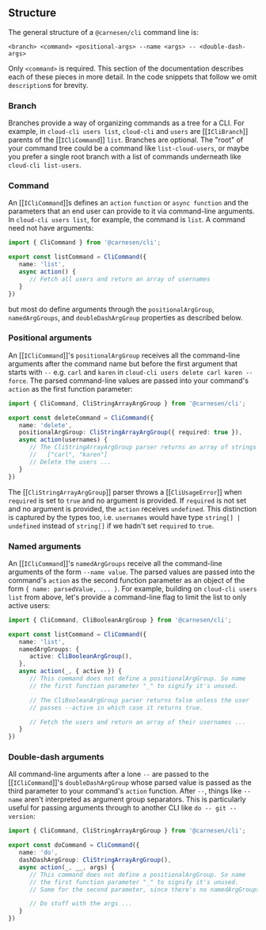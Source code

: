 ## Structure
The general structure of a `@carnesen/cli` command line is:
```
<branch> <command> <positional-args> --name <args> -- <double-dash-args>
```
Only `<command>` is required. This section of the documentation describes each of these pieces in more detail. In the code snippets that follow we omit `description`s for brevity.

### Branch
Branches provide a way of organizing commands as a tree for a CLI. For example, in `cloud-cli users list`, `cloud-cli` and `users` are [[`ICliBranch`]] parents of the [[`ICliCommand`]] `list`. Branches are optional. The "root" of your command tree could be a command like `list-cloud-users`, or maybe you prefer a single root branch with a list of commands underneath like `cloud-cli list-users`.

### Command
An [[`ICliCommand`]]s defines an `action` `function` or `async function` and the parameters that an end user can provide to it via command-line arguments. In `cloud-cli users list`, for example, the command is `list`. A command need not have arguments:
```typescript
import { CliCommand } from '@carnesen/cli';

export const listCommand = CliCommand({
   name: 'list',
   async action() {
      // Fetch all users and return an array of usernames
   }
})
```
but most do define arguments through the `positionalArgGroup`, `namedArgGroups`, and `doubleDashArgGroup` properties as described below.

### Positional arguments
An [[`ICliCommand`]]'s `positionalArgGroup` receives all the command-line arguments after the command name but before the first argument that starts with `--` e.g. `carl` and `karen` in `cloud-cli users delete carl karen --force`. The parsed command-line values are passed into your command's `action` as the first function parameter:
```typescript
import { CliCommand, CliStringArrayArgGroup } from '@carnesen/cli';

export const deleteCommand = CliCommand({
   name: 'delete',
   positionalArgGroup: CliStringArrayArgGroup({ required: true }),
   async action(usernames) {
      // The CliStringArrayArgGroup parser returns an array of strings e.g.
      //   ["carl", "karen"]
      // Delete the users ...
   }
})
```
The [[`CliStringArrayArgGroup`]] parser throws a [[`CliUsageError`]] when `required` is set to `true` and no argument is provided. If `required` is not set and no argument is provided, the `action` receives `undefined`. This distinction is captured by the types too, i.e. `usernames` would have type `string[] | undefined` instead of `string[]` if we hadn't set `required` to `true`.

### Named arguments
An [[`ICliCommand`]]'s `namedArgGroups` receive all the command-line arguments of the form `--name value`. The parsed values are passed into the command's `action` as the second function parameter as an object of the form `{ name: parsedValue, ... }`. For example, building on `cloud-cli users list` from above, let's provide a command-line flag to limit the list to only active users:
```typescript
import { CliCommand, CliBooleanArgGroup } from '@carnesen/cli';

export const listCommand = CliCommand({
   name: 'list',
   namedArgGroups: {
      active: CliBooleanArgGroup(),
   },
   async action(_, { active }) {
      // This command does not define a positionalArgGroup. So name
      // the first function parameter "_" to signify it's unused.

      // The CliBooleanArgGroup parser returns false unless the user 
      // passes --active in which case it returns true.

      // Fetch the users and return an array of their usernames ...
   }
})
```

### Double-dash arguments
All command-line arguments after a lone `--` are passed to the [[`ICliCommand`]]'s `doubleDashArgGroup` whose parsed value is passed as the third parameter to your command's `action` function. After `--`, things like `--name` aren't interpreted as argument group separators. This is particularly useful for passing arguments through to another CLI like `do -- git --version`:

```typescript
import { CliCommand, CliStringArrayArgGroup } from '@carnesen/cli';

export const doCommand = CliCommand({
   name: 'do',
   dashDashArgGroup: CliStringArrayArgGroup(),
   async action(_, __, args) {
      // This command does not define a positionalArgGroup. So name
      // the first function parameter "_" to signify it's unused.
      // Same for the second parameter, since there's no namedArgGroups.

      // Do stuff with the args ...
   }
})
```
